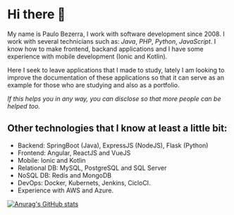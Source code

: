 # Hi there 👋

My name is Paulo Bezerra, I work with software development since 2008. I work with several technicians such as: *Java*, *PHP*, *Python*, *JavaScript*. I know how to make frontend, backand applications and I have some experience with mobile development (Ionic and Kotlin).

Here I seek to leave applications that I made to study, lately I am looking to improve the documentation of these applications so that it can serve as an example for those who are studying and also as a portfolio.

*If this helps you in any way, you can disclose so that more people can be helped too.*

## Other technologies that I know at least a little bit:
- Backend: SpringBoot (Java), ExpressJS (NodeJS), Flask (Python)
- Frontend: Angular, ReactJS and VueJS
- Mobile: Ionic and Kotlin
- Relational DB: MySQL, PostgreSQL and SQL Server
- NoSQL DB: Redis and MongoDB
- DevOps: Docker, Kubernets, Jenkins, CicloCI.
- Experience with AWS and Azure.

[![Anurag's GitHub stats](https://github-readme-stats.vercel.app/api?username=paulobezerra)](https://github.com/paulobezerra/github-readme-stats)
